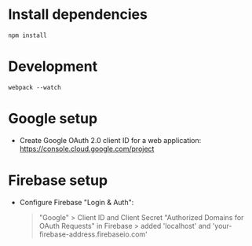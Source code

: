 # Install dependencies

```
npm install
```


# Development

```
webpack --watch

```

# Google setup

- Create Google OAuth 2.0 client ID for a web application: https://console.cloud.google.com/project

# Firebase setup

- Configure Firebase "Login & Auth":
    > "Google"
      > Client ID and Client Secret
    > "Authorized Domains for OAuth Requests" in Firebase
      > added 'localhost' and 'your-firebase-address.firebaseio.com'
